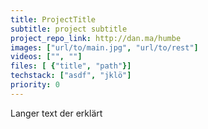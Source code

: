 ```yaml
---
title: ProjectTitle
subtitle: project subtitle
project_repo_link: http://dan.ma/humbe
images: ["url/to/main.jpg", "url/to/rest"]
videos: ["", ""]
files: [ {"title", "path"}]
techstack: ["asdf", "jklö"]
priority: 0
---
```


Langer text der erklärt

